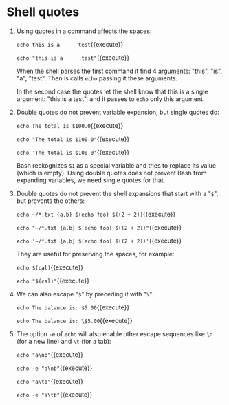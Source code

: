 # Shell quotes

1. Using quotes in a command affects the spaces:

   `echo this is a      test`{{execute}}
   
   `echo "this is a      test"`{{execute}}
   
   When the shell parses the first command it find 4 arguments:
   "this", "is", "a", "test". Then is calls `echo` passing it these
   arguments.
   
   In the second case the quotes let the shell know that this is a
   single argument: "this is a test", and it passes to `echo` only
   this argument.

2. Double quotes do not prevent variable expansion, but single quotes
   do:
   
   `echo The total is $100.0`{{execute}}
   
   `echo "The total is $100.0"`{{execute}}
   
   `echo 'The total is $100.0'`{{execute}}
   
   Bash reckognizes `$1` as a special variable and tries to replace
   its value (which is empty). Using double quotes does not prevent
   Bash from expanding variables, we need single quotes for that.
   
3. Double quotes do not prevent the shell expansions that start with a
   "`$`", but prevents the others:
   
   `echo ~/*.txt {a,b} $(echo foo) $((2 + 2))`{{execute}}

   `echo "~/*.txt {a,b} $(echo foo) $((2 + 2))"`{{execute}}

   `echo '~/*.txt {a,b} $(echo foo) $((2 + 2))'`{{execute}}

   They are useful for preserving the spaces, for example:
   
   `echo $(cal)`{{execute}}
   
   `echo "$(cal)"`{{execute}}
   
4. We can also escape "`$`" by preceding it with "`\`":

   `echo The balance is: $5.00`{{execute}}
  
   `echo The balance is: \$5.00`{{execute}}
  
5. The option `-e` of `echo` will also enable other escape sequences
   like `\n` (for a new line) and `\t` (for a tab):
   
   `echo "a\nb"`{{execute}}
   
   `echo -e "a\nb"`{{execute}}
   
   `echo "a\tb"`{{execute}}
   
   `echo -e "a\tb"`{{execute}}

